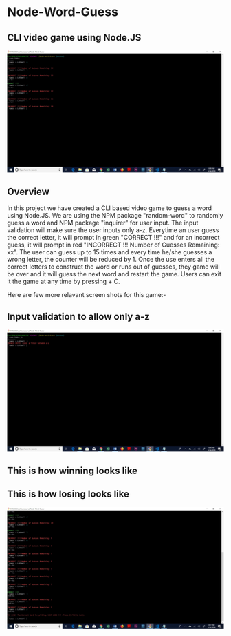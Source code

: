 # Node-Word-Guess
## CLI video game using Node.JS 

![Home Page](https://github.com/kamalnyc17/Node-Word-Guess/blob/master/images/Home%20Page.jpg)

## Overview
In this project we have created a CLI based video game to guess a word using Node.JS. We are using the NPM package "random-word" to randomly guess a word and NPM package
"inquirer" for user input. The input validation will make sure the user inputs only a-z. Everytime an user guess the correct letter, it will prompt in green "CORRECT !!!" and for an incorrect guess, it will prompt in red "INCORRECT !!! Number of Guesses Remaining: xx". The user can guess up to 15 times and every time he/she guesses a wrong letter, the counter will be reduced by 1. Once the use enters all the correct letters to construct the word or runs out of guesses, they game will be over and it will guess the next word and restart the game. Users can exit it the game at any time by pressing <CTRL> + C.

Here are few more relavant screen shots for this game:-

## Input validation to allow only a-z
![validate](https://github.com/kamalnyc17/Node-Word-Guess/blob/master/images/Validation.jpg)

## This is how winning looks like


## This is how losing looks like
![Loser](https://github.com/kamalnyc17/Node-Word-Guess/blob/master/images/Loser.jpg)